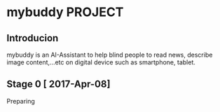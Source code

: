 # mybuddy PROJECT
## Introducion
mybuddy is an AI-Assistant to help blind people to read news, describe image content,...etc on digital device such as smartphone, tablet.
## Stage 0 [ 2017-Apr-08]
Preparing 
